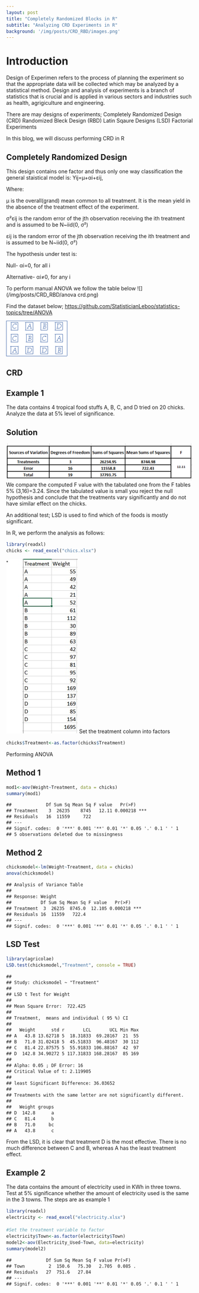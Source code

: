 ```yaml
---
layout: post
title: "Completely Randomized Blocks in R"
subtitle: "Analyzing CRD Experiments in R"
background: '/img/posts/CRD_RBD/images.png'
---
```

# Introduction
Design of Experimen refers to the process of planning the experiment so that the appropriate data will be collected which may be analyzed by a statistical method. Design and analysis of experiments is a branch of statistics that is crucial and is applied in various sectors and industries such as health, agrigiculture and engineering. 

There are may designs of experiments;
Completely Randomized Design (CRD)
Randomized Bleck Design (RBD)
Latin Sqaure Designs (LSD)
Factorial Experiments

In this blog, we will discuss performing CRD in R

## Completely Randomized Design
This design contains one factor and thus only one way classification the general staistical model is:
Yij=µ+αi+εij,

Where:

µ is the overall(grand) mean common to all treatment. It is the mean yield in the absence of the treatment effect of the experiment.

σ²εij is the random error of the jth observation receiving the ith treatment and is assumed to be N~iid(0, σ²)

εij is the random error of the jth observation receiving the ith treatment and is assumed to be N~iid(0, σ²)

The hypothesis under test is:

Null- αi=0, for all i

Alternative- αi≠0, for any i

To perform manual ANOVA we follow the table below
![](/img/posts/CRD_RBD/anova crd.png)


Find the dataset below;
https://github.com/StatisticianLeboo/statistics-topics/tree/ANOVA

![EXP](/img\posts\CRD_RBD\crd.png)
## CRD 
## Example 1
The data contains 4 tropical food stuffs A, B, C, and D tried on 20 chicks. Analyze the data at 5% level of significance.
## Solution
![](/img/posts/CRD_RBD/qn1sol.png)
We compare the computed F value with the tabulated one from the F tables 5% (3,16)=3.24. Since the tabulated value is small you reject the null hypothesis and conclude that the treatments vary significantly and do not have similar effect on the chicks.

An additional test; LSD is used to find which of the foods is mostly significant.

In R, we perform the analysis as follows:
``` r
library(readxl)
chicks <- read_excel("chics.xlsx")
```
![](/img/posts/CRD_RBD/qn11.jpg)
Set the treatment column into factors

``` r
chicks$Treatment<-as.factor(chicks$Treatment)
```

Performing ANOVA 
## Method 1

``` r
mod1<-aov(Weight~Treatment, data = chicks)
summary(mod1)
```

    ##             Df Sum Sq Mean Sq F value   Pr(>F)    
    ## Treatment    3  26235    8745   12.11 0.000218 ***
    ## Residuals   16  11559     722                     
    ## ---
    ## Signif. codes:  0 '***' 0.001 '**' 0.01 '*' 0.05 '.' 0.1 ' ' 1
    ## 5 observations deleted due to missingness

## Method 2

``` r
chicksmodel<-lm(Weight~Treatment, data = chicks)
anova(chicksmodel)
```

    ## Analysis of Variance Table
    ## 
    ## Response: Weight
    ##           Df Sum Sq Mean Sq F value   Pr(>F)    
    ## Treatment  3  26235  8745.0  12.105 0.000218 ***
    ## Residuals 16  11559   722.4                     
    ## ---
    ## Signif. codes:  0 '***' 0.001 '**' 0.01 '*' 0.05 '.' 0.1 ' ' 1

## LSD Test

``` r
library(agricolae)
LSD.test(chicksmodel,"Treatment", console = TRUE)
```

    ## 
    ## Study: chicksmodel ~ "Treatment"
    ## 
    ## LSD t Test for Weight 
    ## 
    ## Mean Square Error:  722.425 
    ## 
    ## Treatment,  means and individual ( 95 %) CI
    ## 
    ##   Weight      std r       LCL       UCL Min Max
    ## A   43.8 13.62718 5  18.31833  69.28167  21  55
    ## B   71.0 31.02418 5  45.51833  96.48167  30 112
    ## C   81.4 22.87575 5  55.91833 106.88167  42  97
    ## D  142.8 34.90272 5 117.31833 168.28167  85 169
    ## 
    ## Alpha: 0.05 ; DF Error: 16
    ## Critical Value of t: 2.119905 
    ## 
    ## least Significant Difference: 36.03652 
    ## 
    ## Treatments with the same letter are not significantly different.
    ## 
    ##   Weight groups
    ## D  142.8      a
    ## C   81.4      b
    ## B   71.0     bc
    ## A   43.8      c

From the LSD, it is clear that treatment D is the most effective. There is no much difference between C and B, whereas A has the least treatment effect.

## Example 2 
The data contains the amount of electricity used in KWh in three towns. Test at 5% significance whether the amount of electricity used is the same in the 3 towns. 
The steps are as example 1

``` r
library(readxl)
electricity <- read_excel("electricity.xlsx")

#Set the treatment variable to factor
electricity$Town<-as.factor(electricity$Town)
model2<-aov(Electricity_Used~Town, data=electricity)
summary(model2)
```

    ##             Df Sum Sq Mean Sq F value Pr(>F)  
    ## Town         2  150.6   75.30   2.705  0.085 .
    ## Residuals   27  751.6   27.84                 
    ## ---
    ## Signif. codes:  0 '***' 0.001 '**' 0.01 '*' 0.05 '.' 0.1 ' ' 1


